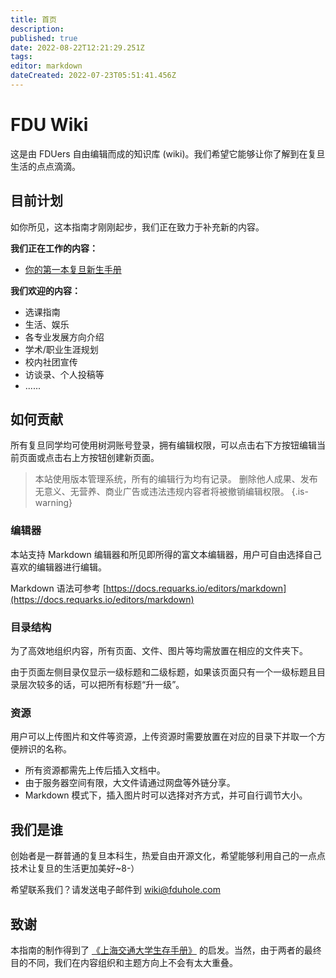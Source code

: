 ```yaml
---
title: 首页
description: 
published: true
date: 2022-08-22T12:21:29.251Z
tags: 
editor: markdown
dateCreated: 2022-07-23T05:51:41.456Z
---
```


# FDU Wiki

这是由 FDUers 自由编辑而成的知识库 (wiki)。我们希望它能够让你了解到在复旦生活的点点滴滴。

## 目前计划

如你所见，这本指南才刚刚起步，我们正在致力于补充新的内容。

**我们正在工作的内容：**

- [你的第一本复旦新生手册](/zh/freshman)

**我们欢迎的内容：**

  - 选课指南
  - 生活、娱乐
  - 各专业发展方向介绍
  - 学术/职业生涯规划
  - 校内社团宣传
  - 访谈录、个人投稿等
  - ......

## 如何贡献

所有复旦同学均可使用树洞账号登录，拥有编辑权限，可以点击右下方按钮编辑当前页面或点击右上方按钮创建新页面。

> 本站使用版本管理系统，所有的编辑行为均有记录。
删除他人成果、发布无意义、无营养、商业广告或违法违规内容者将被撤销编辑权限。
{.is-warning}

### 编辑器

本站支持 Markdown 编辑器和所见即所得的富文本编辑器，用户可自由选择自己喜欢的编辑器进行编辑。

Markdown 语法可参考 [https://docs.requarks.io/editors/markdown](https://docs.requarks.io/editors/markdown)

### 目录结构

为了高效地组织内容，所有页面、文件、图片等均需放置在相应的文件夹下。

由于页面左侧目录仅显示一级标题和二级标题，如果该页面只有一个一级标题且目录层次较多的话，可以把所有标题“升一级”。

### 资源

用户可以上传图片和文件等资源，上传资源时需要放置在对应的目录下并取一个方便辨识的名称。

- 所有资源都需先上传后插入文档中。
- 由于服务器空间有限，大文件请通过网盘等外链分享。
- Markdown 模式下，插入图片时可以选择对齐方式，并可自行调节大小。


## 我们是谁 

创始者是一群普通的复旦本科生，热爱自由开源文化，希望能够利用自己的一点点技术让复旦的生活更加美好~8-）

希望联系我们？请发送电子邮件到 [wiki@fduhole.com](mailto:wiki@fduhole.com) 

## 致谢

本指南的制作得到了 [《上海交通大学生存手册》](https://survivesjtu.gitbook.io/survivesjtumanual) 的启发。当然，由于两者的最终目的不同，我们在内容组织和主题方向上不会有太大重叠。